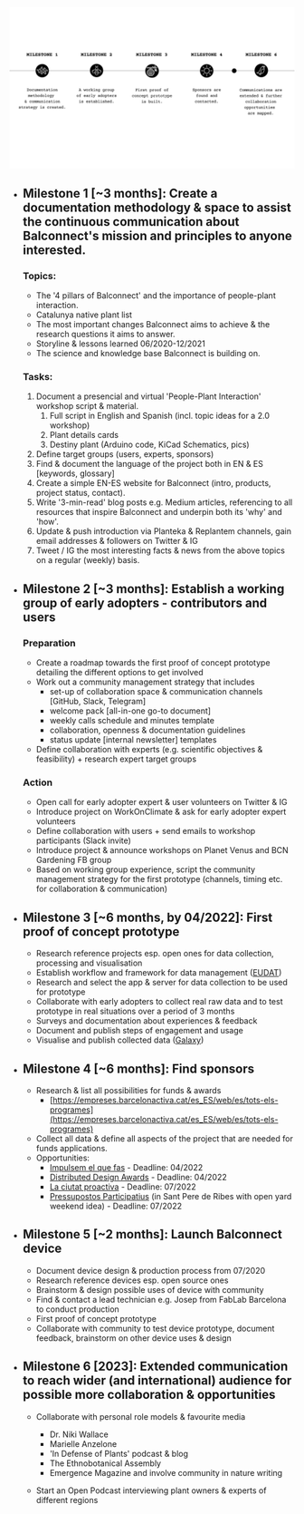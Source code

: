 ![readme_img_milestones.png](https://github.com/adelsarvary/Balconnect/blob/main/images/readme_img_milestones.png)

* ## Milestone 1 [~3 months]: Create a documentation methodology & space to assist the continuous communication about Balconnect's mission and principles to anyone interested.
    
    ### Topics:
    
    * The '4 pillars of Balconnect' and the importance of people-plant interaction.
    * Catalunya native plant list
    * The most important changes Balconnect aims to achieve & the research questions it aims to answer.
    * Storyline & lessons learned 06/2020-12/2021
    * The science and knowledge base Balconnect is building on.
    
    ### Tasks:
    
    1. Document a presencial and virtual 'People-Plant Interaction' workshop script & material.
        1. Full script in English and Spanish (incl. topic ideas for a 2.0 workshop)
        2. Plant details cards
        3. Destiny plant (Arduino code, KiCad Schematics, pics)
    2. Define target groups (users, experts, sponsors)
    3. Find & document the language of the project both in EN & ES [keywords, glossary]
    4. Create a simple EN-ES website for Balconnect (intro, products, project status, contact).
    5. Write '3-min-read' blog posts e.g. Medium articles, referencing to all resources that inspire Balconnect and underpin both its 'why' and 'how'.
    6. Update & push introduction via Planteka & Replantem channels, gain email addresses & followers on Twitter & IG
    7. Tweet / IG the most interesting facts & news from the above topics on a regular (weekly) basis.


* ## Milestone 2 [~3 months]: Establish a working group of early adopters - contributors and users    
    
    ### Preparation
    
    - Create a roadmap towards the first proof of concept prototype detailing the different options to get involved
    - Work out a community management strategy that includes
        - set-up of collaboration space & communication channels [GitHub, Slack, Telegram]
        - welcome pack [all-in-one go-to document]
        - weekly calls schedule and minutes template
        - collaboration, openness & documentation guidelines
        - status update [internal newsletter] templates
    - Define collaboration with experts (e.g. scientific objectives & feasibility) + research expert target groups
    
    ### Action
    
    - Open call for early adopter expert & user volunteers on Twitter & IG
    - Introduce project on WorkOnClimate & ask for early adopter expert volunteers
    - Define collaboration with users + send emails to workshop participants (Slack invite)
    - Introduce project & announce workshops on Planet Venus and BCN Gardening FB group
    - Based on working group experience, script the community management strategy for the first prototype (channels, timing etc. for collaboration & communication)


* ## Milestone 3 [~6 months, by 04/2022]: First proof of concept prototype
    
    * Research reference projects esp. open ones for data collection, processing and visualisation
    * Establish workflow and framework for data management ([EUDAT](https://sp.eudat.eu/catalog/))
    * Research and select the app & server for data collection to be used for prototype
    * Collaborate with early adopters to collect real raw data and to test prototype in real situations over a period of 3 months
    * Surveys and documentation about experiences & feedback
    * Document and publish steps of engagement and usage
    * Visualise and publish collected data ([Galaxy](https://usegalaxy.org/))
  
  
* ## Milestone 4 [~6 months]: Find sponsors
    
    * Research & list all possibilities for funds & awards
        - [https://empreses.barcelonactiva.cat/es_ES/web/es/tots-els-programes](https://empreses.barcelonactiva.cat/es_ES/web/es/tots-els-programes)
    * Collect all data & define all aspects of the project that are needed for funds applications.
    * Opportunities:
        - [Impulsem el que fas](https://empreses.barcelonactiva.cat/es/web/es/impulsem-el-que-fas) - Deadline: 04/2022
        - [Distributed Design Awards](https://distributeddesign.eu/) - Deadline: 04/2022
        - [La ciutat proactiva](https://bithabitat.barcelona/es/ciutatproactiva) - Deadline: 07/2022
        - [Pressupostos Participatius](https://www.santperederibes.cat/ajuntament/participacio-ciutadana) (in Sant Pere de Ribes with open yard weekend idea) - Deadline: 07/2022


* ## Milestone 5 [~2 months]: Launch Balconnect device
    
    * Document device design & production process from 07/2020
    * Research reference devices esp. open source ones
    * Brainstorm & design possible uses of device with community
    * Find & contact a lead technician e.g. Josep from FabLab Barcelona to conduct production
    * First proof of concept prototype
    * Collaborate with community to test device prototype, document feedback, brainstorm on other device uses & design


* ## Milestone 6 [2023]: Extended communication to reach wider (and international) audience for possible more collaboration & opportunities
    
    * Collaborate with personal role models & favourite media
        - Dr. Niki Wallace
        - Marielle Anzelone
        - 'In Defense of Plants' podcast & blog
        - The Ethnobotanical Assembly
        - Emergence Magazine and involve community in nature writing
    
    * Start an Open Podcast interviewing plant owners & experts of different regions
